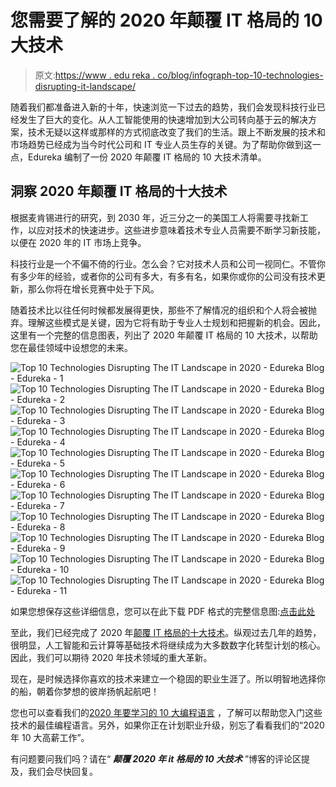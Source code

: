 # 您需要了解的 2020 年颠覆 IT 格局的 10 大技术

> 原文:[https://www . edu reka . co/blog/infograph-top-10-technologies-disrupting-it-landscape/](https://www.edureka.co/blog/infographic-top-10-technologies-disrupting-it-landscape/)

随着我们都准备进入新的十年，快速浏览一下过去的趋势，我们会发现科技行业已经发生了巨大的变化。从人工智能使用的快速增加到大公司转向基于云的解决方案，技术无疑以这样或那样的方式彻底改变了我们的生活。跟上不断发展的技术和市场趋势已经成为当今时代公司和 IT 专业人员生存的关键。为了帮助你做到这一点，Edureka 编制了一份 2020 年颠覆 IT 格局的 10 大技术清单。

## **洞察 2020 年颠覆 IT 格局的十大技术**

根据麦肯锡进行的研究，到 2030 年，近三分之一的美国工人将需要寻找新工作，以应对技术的快速进步。这些进步意味着技术专业人员需要不断学习新技能，以便在 2020 年的 IT 市场上竞争。

科技行业是一个不偏不倚的行业。怎么会？它对技术人员和公司一视同仁。不管你有多少年的经验，或者你的公司有多大，有多有名，如果你或你的公司没有技术更新，那么你将在增长竞赛中处于下风。

随着技术比以往任何时候都发展得更快，那些不了解情况的组织和个人将会被抛弃。理解这些模式是关键，因为它将有助于专业人士规划和把握新的机会。因此，这里有一个完整的信息图表，列出了 2020 年颠覆 IT 格局的 10 大技术，以帮助您在最佳领域中设想您的未来。

![Top 10 Technologies Disrupting The IT Landscape in 2020 - Edureka Blog - Edureka - 1](../Images/ea5eacf9ca99c68c31ecf924d9cf8f23.png)![Top 10 Technologies Disrupting The IT Landscape in 2020 - Edureka Blog - Edureka - 2](../Images/1c3d0218dba81254111acf1cdfb7ec9b.png)![Top 10 Technologies Disrupting The IT Landscape in 2020 - Edureka Blog - Edureka - 3](../Images/ab9d3435a0b52b092339a6f5fc5f64ae.png)![Top 10 Technologies Disrupting The IT Landscape in 2020 - Edureka Blog - Edureka - 4](../Images/e39a2c4bc2a83c60c2b18f8006e87e5a.png)![Top 10 Technologies Disrupting The IT Landscape in 2020 - Edureka Blog - Edureka - 5](../Images/279e3fb0da1f694394239db8b89f8d3f.png)![Top 10 Technologies Disrupting The IT Landscape in 2020 - Edureka Blog - Edureka - 6](../Images/4565d26f2bea0c716b5394a273d01428.png)![Top 10 Technologies Disrupting The IT Landscape in 2020 - Edureka Blog - Edureka - 7](../Images/4c11eea9957a28509562a600d0e91d33.png)![Top 10 Technologies Disrupting The IT Landscape in 2020 - Edureka Blog - Edureka - 8](../Images/47c47a682308b1e2cfb3130d82fe9e00.png)![Top 10 Technologies Disrupting The IT Landscape in 2020 - Edureka Blog - Edureka - 9](../Images/275984efa6816510a495f5ac9a9ca3fa.png)![Top 10 Technologies Disrupting The IT Landscape in 2020 - Edureka Blog - Edureka - 10](../Images/a388604fdb0591355ca60671dbb51b70.png)![Top 10 Technologies Disrupting The IT Landscape in 2020 - Edureka Blog - Edureka - 11](../Images/fc1288cdd38af4841dee10ab47323313.png)

如果您想保存这些详细信息，您可以在此下载 PDF 格式的完整信息图:[点击此处](http://bit.ly/2PZKWCH)

至此，我们已经完成了 2020 年[颠覆 IT 格局的十大技术](https://www.youtube.com/watch?v=unLJl0Ge5ao)。纵观过去几年的趋势，很明显，人工智能和云计算等基础技术将继续成为大多数数字化转型计划的核心。因此，我们可以期待 2020 年技术领域的重大革新。

现在，是时候选择你喜欢的技术来建立一个稳固的职业生涯了。所以明智地选择你的船，朝着你梦想的彼岸扬帆起航吧！

您也可以查看我们的[2020 年要学习的 10 大编程语言](https://www.edureka.co/blog/top-10-programming-languages-infographic/) ，了解可以帮助您入门这些技术的最佳编程语言。另外，如果你正在计划职业升级，别忘了看看我们的“2020 年 10 大高薪工作”。

有问题要问我们吗？请在“ ***颠覆 2020 年 it 格局的 10 大技术*** ”博客的评论区提及，我们会尽快回复。
